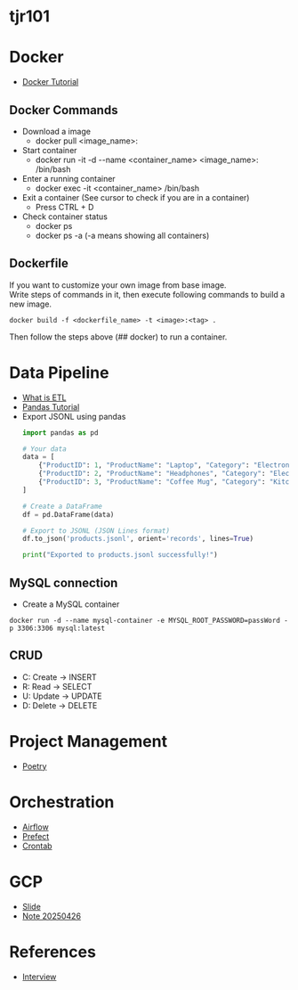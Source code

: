 # tjr101

# Docker
- [Docker Tutorial](https://docs.uuboyscy.dev/docs/category/docker-tutorial)
## Docker Commands
- Download a image
    - docker pull <image_name>:<tag>
- Start container
    - docker run -it -d --name <container_name> <image_name>:<tag> /bin/bash
- Enter a running container
    - docker exec -it <container_name> /bin/bash
- Exit a container (See cursor to check if you are in a container)
    - Press CTRL + D
- Check container status
    - docker ps
    - docker ps -a (-a means showing all containers)

## Dockerfile
If you want to customize your own image from base image. \
Write steps of commands in it, then execute following commands to build a new image.
```
docker build -f <dockerfile_name> -t <image>:<tag> .
```
Then follow the steps above (## docker) to run a container.

# Data Pipeline
- [What is ETL](https://docs.uuboyscy.dev/docs/Data%20Pipeline/What%20is%20ETL)
- [Pandas Tutorial](https://docs.uuboyscy.dev/docs/category/pandas-tutorial)
- Export JSONL using pandas
    ```python
    import pandas as pd

    # Your data
    data = [
        {"ProductID": 1, "ProductName": "Laptop", "Category": "Electronics", "Price": 1200},
        {"ProductID": 2, "ProductName": "Headphones", "Category": "Electronics", "Price": 150},
        {"ProductID": 3, "ProductName": "Coffee Mug", "Category": "Kitchenware", "Price": 20},
    ]

    # Create a DataFrame
    df = pd.DataFrame(data)

    # Export to JSONL (JSON Lines format)
    df.to_json('products.jsonl', orient='records', lines=True)

    print("Exported to products.jsonl successfully!")
    ```

## MySQL connection
- Create a MySQL container
```
docker run -d --name mysql-container -e MYSQL_ROOT_PASSWORD=passWord -p 3306:3306 mysql:latest
```

## CRUD
- C: Create -> INSERT
- R: Read -> SELECT
- U: Update -> UPDATE
- D: Delete -> DELETE

# Project Management
- [Poetry](https://docs.uuboyscy.dev/docs/Python/Project%20Management/Virtual%20Environment/Poetry)

# Orchestration

- [Airflow](https://docs.uuboyscy.dev/docs/Orchestration/AirFlow/)
- [Prefect](https://docs.uuboyscy.dev/docs/Orchestration/Prefect/)
- [Crontab](https://crontab.guru/#*/15_4-12,16-20_*_*_3)

# GCP
- [Slide](https://uuboyscy.notion.site/GCP-6301fc45c4924b9f929d5aac5049e52c?pvs=4)
- [Note 20250426](./gcp_20250326.md)

# References
- [Interview](https://github.com/uuboyscy/tjr101/tree/main/interview-question)
